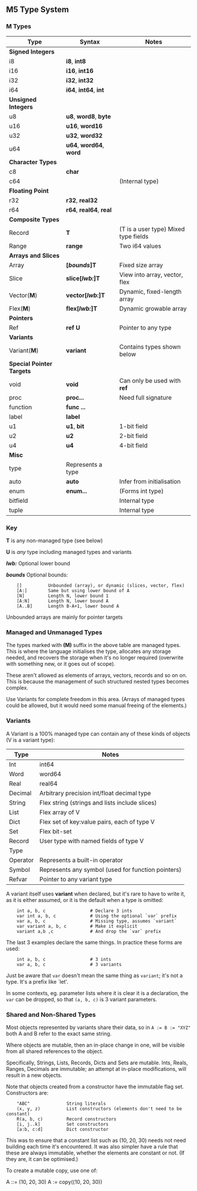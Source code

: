 ## M5 Type System


### M Types

Type |  Syntax | Notes
--- | --- | ---
**Signed Integers** | 
i8 | **i8**, **int8**
i16 | **i16**, **int16**
i32 | **i32**, **int32**
i64 | **i64**, **int64**, **int**
**Unsigned Integers** | |
u8 | **u8**, **word8**, **byte**
u16 | **u16**, **word16**
u32 | **u32**, **word32**
u64 | **u64**, **word64**, **word**
**Character Types** |
c8 | **char** |
c64 | | (Internal type) |
**Floating Point** |
r32 | **r32**, **real32**
r64 | **r64**, **real64**, **real**
**Composite Types** |
Record | **T** | (T is a user type) Mixed type fields
Range | **range** | Two i64 values
**Arrays and Slices** |
Array | **[*bounds*]T** | Fixed size array
Slice | **slice[*lwb:*]T** | View into array, vector, flex
Vector(**M**) | **vector[*lwb:*]T** | Dynamic, fixed-length array
Flex(**M**)| **flex[*lwb:*]T** | Dynamic growable array
**Pointers** |
Ref | **ref U**| Pointer to any type
**Variants** |
Variant(**M**) | **variant** | Contains types shown below
**Special Pointer Targets** |
void | **void** | Can only be used with **ref**
proc | **proc...** | Need full signature
function | **func ...**
label |**label**
u1 | **u1**, **bit** | 1-bit field
u2 | **u2** | 2-bit field
u4 | **u4** | 4-bit field
 **Misc** |
type | Represents a type |
auto | **auto** | Infer from initialisation
enum | **enum...** |  (Forms int type) |
bitfield | |Internal type |
tuple |  | Internal type |

### Key

**T** is any non-managed type (see below)

**U** is *any* type including managed types and variants

***lwb:*** Optional lower bound

***bounds*** Optional bounds:
 ```
     []          Unbounded (array), or dynamic (slices, vector, flex)
     [A:]        Same but using lower bound of A
     [N]         Length N, lower bound 1
     [A:N]       Length N, lower bound A
     [A..B]      Length B-A+1, lower bound A
```
Unbounded arrays are mainly for pointer targets

### Managed and Unmanaged Types

The types marked with **(M)** suffix in the above table are managed types. This is where the language initialises the type, allocates any storage needed, and recovers the storage when it's no longer required (overwrite with something new, or it goes out of scope).

These aren't allowed as elements of arrays, vectors, records and so on on. This is because the management of such structured nested types becomes complex.

Use Variants for complete freedom in this area. (Arrays of managed types could be allowed, but it would need some manual freeing of the elements.)

### Variants

A Variant is a 100% managed type can contain any of these kinds of objects (V is a variant type):

Type | Notes
--- | ---
Int |  int64
Word | word64
Real |  real64
Decimal |  Arbitrary precision int/float decimal type
String |   Flex string (strings and lists include slices)
List |  Flex array of V
Dict |  Flex set of key:value pairs, each of type V
Set |  Flex bit-set
Record | User type with named fields of type V
Type |   |       Represents any type
Operator |   Represents a built-in operator
Symbol |    Represents any symbol (used for function pointers)
Refvar |    Pointer to any variant type

A variant itself uses **variant** when declared, but it's rare to have to write it, as it is either assumed, or it is the default when a type is omitted:
```
    int a, b, c                 # Declare 3 ints
    var int a, b, c             # Using the optional `var` prefix
    var a, b, c                 # Missing type, assumes `variant`
    var variant a, b, c         # Make it explicit
    variant a,b ,c              # And drop the `var` prefix
```
The last 3 examples declare the same things. In practice these forms are used:
```
    int a, b, c                 # 3 ints
    var a, b, c                 # 3 variants
```
Just be aware that `var` doesn't mean the same thing as `variant`; it's not a type. It's a prefix like `let'.

In some contexts, eg. parameter lists where it is clear it is a declaration, the `var` can be dropped, so that `(a, b, c)` is 3 variant parameters.
    
### Shared and Non-Shared Types

Most objects represented by variants share their data, so in `A := B := "XYZ"` both A and B refer to the exact same string.

Where objects are mutable, then an in-place change in one, will be visible from all shared references to the object.

Specifically, Strings, Lists, Records, Dicts and Sets are mutable. Ints, Reals, Ranges, Decimals are immutable; an attempt at in-place modifications, will result
in a new objects.

Note that objects created from a constructor have the immutable flag set. Constructors are:
```
    "ABC"              String literals
    (x, y, z)          List constructors (elements don't need to be constant)
    R(a, b, c)         Record constructors
    [i, j..k]          Set constructors
    [a:b, c:d]         Dict constructor
```
This was to ensure that a constant list such as (10, 20, 30) needs not need building each time it's encountered. It was also simpler have a rule that these are always immutable, whether the elements are constant or not. (If they are, it can be optimised.)

To create a mutable copy, use one of:

   A ::= (10, 20, 30)
   A := copy((10, 20, 30))

